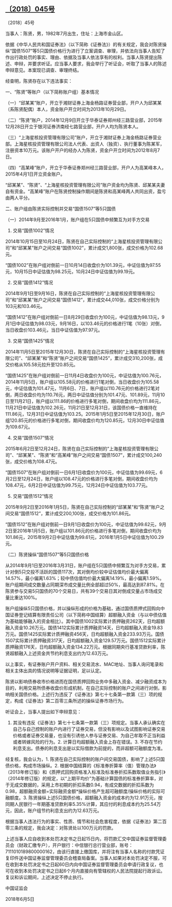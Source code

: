 ## [〔2018〕045号](http://www.csrc.gov.cn/pub/zjhpublic/G00306212/201806/t20180607_339344.htm)

















〔2018〕45号

 

当事人：陈贤，男，1982年7月出生，住址：上海市金山区。

依据《中华人民共和国证券法》（以下简称《证券法》）的有关规定，我会对陈贤操纵“国债1507”等5只国债价格行为进行了立案调查、审理，并依法向当事人告知了作出行政处罚的事实、理由、依据及当事人依法享有的权利。当事人陈贤提出陈述、申辩，并要求听证。应当事人要求，我会举行了听证会，听取了当事人的陈述申辩意见。本案现已调查、审理终结。

经查明，陈贤存在以下违法事实：

一、“陈贤”等账户（以下简称账户组）基本情况

（一）“邱某某”账户，开立于湘财证券上海金杨路证券营业部，开户人为邱某某（系陈贤配偶）本人，资金账户开立时间为2013年10月29日。

（二）“陈贤”账户，2014年12月9日开立于华泰证券郑州经三路营业部，2015年12月28日开立于银河证券济南经七路营业部，开户人均为陈贤本人。

（三）“上海星核投资管理有限公司”账户，开立于湘财证券上海金杨路证券营业部。上海星核投资管理有限公司法人代表、出资人（独资）、执行董事为陈某军，注册资本10万元。该账户开户的经办人为陈贤，资金户开立时间为2012年8月7日。

（四）“高某峰”账户，开立于华泰证券郑州经三路营业部，开户人为高某峰本人，2015年4月1日开立资金账户。

“邱某某”、“陈贤”、“上海星核投资管理有限公司”账户资金均为陈贤、邱某某夫妻自有资金。“高某峰”账户在陈贤控制操作期间是陈贤和高某峰两人共同出资，盈亏由两人平分。

二、账户组由陈贤实际控制并交易“国债1507”等5只国债

（一）2014年9月至2016年1月，账户组在5只国债中频繁互为对手方交易

1. 交易“国债1002”情况

2014年10月15日至10月24日，陈贤在自己实际控制的“上海星核投资管理有限公司”和“邱某某”账户之间交易“国债1002”，累计成交1,800张，成交价格为102.68元。

“国债1002”在账户组对倒前一日10月14日收盘价为101.39元，中证估值为97.55元，10月15日中证估值为98.25元，10月24日中证估值为99.19元。

2. 交易“国债1412”情况

2014年9月1日至9月16日，陈贤在自己实际控制的“上海星核投资管理有限公司”和“邱某某”账户之间交易“国债1412”，累计成交44,010张，成交价格分别为103元和103.46元。

“国债1412”在账户组对倒前一日8月29日收盘价为100元，中证估值为98.13元，9月1日中证估值为98.03元，9月16日，以103.46元的价格进行1笔（10张）对倒，当日收盘价103.46元，当日中证估值为97.97元。

3. 交易“国债1425”情况

2014年11月5日至2015年12月30日，陈贤在自己实际控制的“上海星核投资管理有限公司”、“邱某某”和“陈贤”账户之间交易“国债1425”，累计成交310,200张，成交价格从105.58元拉升至120.85元。

“国债1425”在账户组对倒前一日11月4日收盘价为100元，中证估值为100.76元，2014年11月5日，账户组以105.58元的价格进行1笔对倒，当日收盘价为105.58元，中证估值为101.47元，11月6日、7日，账户组以110.76元的价格进行2笔对倒，两日收盘价均为110.76元，两日中证估值分别为101.47元、101.89元，11月10日至11月21日，账户组以111.86的价格进行多笔对倒，期间收盘价均为111.86元，11月21日中证估值为102.26元，11月21日至12月31日，该国债价格一直维持在111.86元，12月31日中证估值为103.25。2015年1月5日至2015年12月30日，账户组120.85元的价格进行多笔对倒，期间收盘价均为120.85元，12月30日中证估值为109.67元。

4. 交易“国债1507”情况

2015年6月2日至12月24日，陈贤在自己实际控制的“上海星核投资管理有限公司”、“邱某某”、“陈贤”和“高某峰”账户之间交易“国债1507”，累计成交100,240张，成交价格为108.47元。

“国债1507”在账户组对倒前一日6月1日收盘价为100元，中证估值为99.69元，6月2日至12月24日，账户组以108.47元的价格进行多笔对倒，期间收盘价均为108.47元，6月2日中证估值为99.75元，12月24日中证估值为103.77元。

5. 交易“国债1512”情况

2015年9月2日至2016年1月5日，陈贤在自己实际控制的“邱某某”和“陈贤”账户之间交易“国债1512”，累计成交200,100张，成交价格为101.86元。

“国债1512”在账户组对倒前一日9月1日收盘价为100元，中证估值为99.62元，9月2日至2016年1月5日，账户组以101.86元的价格进行多笔对倒，期间收盘价均为101.86元，2015年9月2日中证估值为99.61元，2016年1月5日中证估值为100.29元。

（二）陈贤操纵“国债1507”等5只国债价格

从2014年9月1日至2016年3月31日，账户组在5只国债中频繁互为对手方交易，累计对倒5只交投不活跃的国债117次，其对倒均价较中证估值均价最大偏离14.57%，最小偏离1.63%；较中债估值均价最大偏离14.19%，最小偏离1.59%。账户组期间成交数量占同期深市成交量比例全部超过50%，最高达到87.81%。在陈贤参与交易5只国债的70个交易日，共有39个交易日其对倒成交量占市场成交量比重达100%。

账户组操纵5只国债价格，并以操纵形成的价格为基础，通过国债质押式回购向中国证券登记结算有限责任公司（以下简称中国结算）超额融入资金（与以中债估值为基础能够融入的资金相比）。其中国债1002实际累计质押融资262天，日均超额融入资金10.26万元。国债1412实际累计质押融资14天，日均超额融入资金19.83万元。国债1425实际累计质押融资456天，日均超额融入资金233.93万元。国债1507实际累计质押融资317天，日均超额融入资金129.57万元。国债1512实际累计质押融资176天，日均超额融入资金134.22万元。根据同期央行基准贷款利率，陈贤超额融入上述资金共节约利息支出约为12.63万元。

以上事实，有证券账户开户资料、相关交易流水、MAC地址、当事人询问笔录和相关主体出具的情况说明等证据证明，足以认定。

陈贤以影响债券收市价格进而在国债质押回购业务中多融入资金、减少融资成本为目的，利用交易所债券收盘价形成机制，在自己实际控制的账户之间进行对倒，影响相关国债价格。上述行为违反了《证券法》第七十七条第一款第（三）项的规定，构成《证券法》第二百零三条所述的操纵证券市场行为。

听证会上，当事人提出如下申辩意见：

1. 其没有违反《证券法》第七十七条第一款第（三）项规定。当事人承认确实在自己与自己控制的账户内进行了证券交易，但没有影响以及试图影响证券交易价格或者证券交易量，也没有引诱他人参与证券交易、为自己牟取不正当利益或者转嫁风险的行为。2. 计算日均超额融入资金上存在错误。3. 不存在节约利息支出。债券的利息支出是以实际借款为前提的，而非超额可融额度为准。

经复核，我会认为，1. 陈贤在自己实际控制的账户间交易国债，影响了上述5只国债价格，构成市场操纵。2. 根据中国结算的《标准券折算率（值）管理办法》（2013年修订版）和《质押式回购资格准入标准及标准券折扣系数取值业务指引》（2014年修订版）的规定，以“上期平均价”为基础计算国债的标准券折算率，对于无成交数据的，采用上市初期的折扣系数0.94，有成交数据的折扣系数为0.98，超额融资金额=实际融资金额*操纵价格产生超可融额度/操纵价格的实际可融额度。3. 陈贤操纵上述5只国债价格，超额融入资金的成本约为12.91万元，按同期人民银行一年期基准贷款利率5.35%计算，其应付的利息成本约为25.54万元，因此，账户组节约利息支出约为12.63万元。

根据当事人违法行为的事实、性质、情节和社会危害程度，依据《证券法》第二百零三条的规定，我会决定：对陈贤处以100万元的罚款。

上述当事人应自收到本处罚决定书之日起15日内，将罚款汇交中国证券监督管理委员会（财政汇缴专户），开户银行：中信银行总行营业部，账号：7111010189800000162，由该行直接上缴国库，并将注有当事人名称的付款凭证复印件送中国证券监督管理委员会稽查局备案。当事人如果对本处罚决定不服，可在收到本处罚决定书之日起60日内向中国证券监督管理委员会申请行政复议，也可在收到本处罚决定书之日起6个月内直接向有管辖权的人民法院提起行政诉讼。复议和诉讼期间，上述决定不停止执行。 

 

 

 

 

中国证监会      

2018年6月5日    